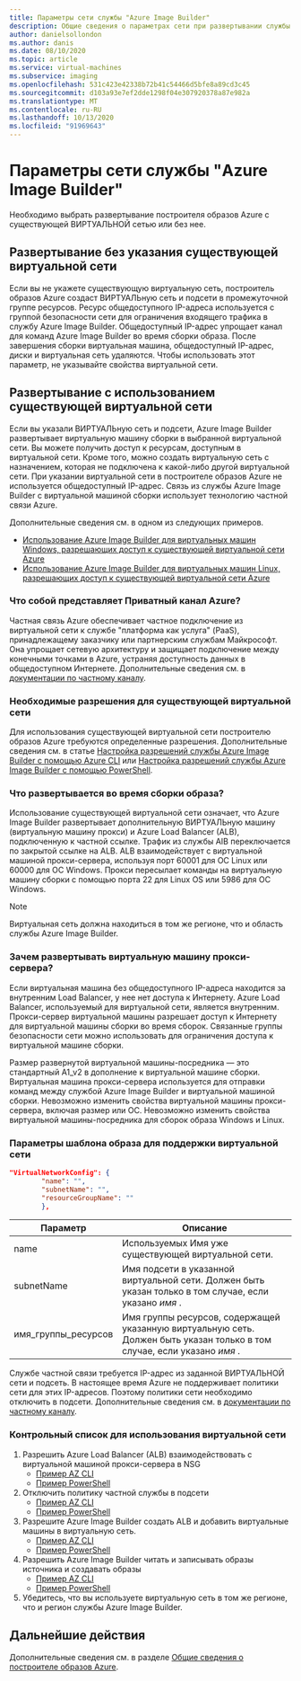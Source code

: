 ```yaml
---
title: Параметры сети службы "Azure Image Builder"
description: Общие сведения о параметрах сети при развертывании службы "Построитель образов виртуальных машин Azure"
author: danielsollondon
ms.author: danis
ms.date: 08/10/2020
ms.topic: article
ms.service: virtual-machines
ms.subservice: imaging
ms.openlocfilehash: 531c423e42338b72b41c54466d5bfe8a89cd3c45
ms.sourcegitcommit: d103a93e7ef2dde1298f04e307920378a87e982a
ms.translationtype: MT
ms.contentlocale: ru-RU
ms.lasthandoff: 10/13/2020
ms.locfileid: "91969643"
---
```

# <a name="azure-image-builder-service-networking-options"></a>Параметры сети службы "Azure Image Builder"

Необходимо выбрать развертывание построителя образов Azure с существующей ВИРТУАЛЬНОЙ сетью или без нее.

## <a name="deploy-without-specifying-an-existing-vnet"></a>Развертывание без указания существующей виртуальной сети

Если вы не укажете существующую виртуальную сеть, построитель образов Azure создаст ВИРТУАЛЬную сеть и подсети в промежуточной группе ресурсов. Ресурс общедоступного IP-адреса используется с группой безопасности сети для ограничения входящего трафика в службу Azure Image Builder. Общедоступный IP-адрес упрощает канал для команд Azure Image Builder во время сборки образа. После завершения сборки виртуальная машина, общедоступный IP-адрес, диски и виртуальная сеть удаляются. Чтобы использовать этот параметр, не указывайте свойства виртуальной сети.

## <a name="deploy-using-an-existing-vnet"></a>Развертывание с использованием существующей виртуальной сети

Если вы указали ВИРТУАЛЬную сеть и подсети, Azure Image Builder развертывает виртуальную машину сборки в выбранной виртуальной сети. Вы можете получить доступ к ресурсам, доступным в виртуальной сети. Кроме того, можно создать виртуальную сеть с назначением, которая не подключена к какой-либо другой виртуальной сети. При указании виртуальной сети в построителе образов Azure не используется общедоступный IP-адрес. Связь из службы Azure Image Builder с виртуальной машиной сборки использует технологию частной связи Azure.

Дополнительные сведения см. в одном из следующих примеров.

* [Использование Azure Image Builder для виртуальных машин Windows, разрешающих доступ к существующей виртуальной сети Azure](../windows/image-builder-vnet.md)
* [Использование Azure Image Builder для виртуальных машин Linux, разрешающих доступ к существующей виртуальной сети Azure](image-builder-vnet.md)

### <a name="what-is-azure-private-link"></a>Что собой представляет Приватный канал Azure?

Частная связь Azure обеспечивает частное подключение из виртуальной сети к службе "платформа как услуга" (PaaS), принадлежащему заказчику или партнерским службам Майкрософт. Она упрощает сетевую архитектуру и защищает подключение между конечными точками в Azure, устраняя доступность данных в общедоступном Интернете. Дополнительные сведения см. в [документации по частному каналу](../../private-link/index.yml).

### <a name="required-permissions-for-an-existing-vnet"></a>Необходимые разрешения для существующей виртуальной сети

Для использования существующей виртуальной сети построителю образов Azure требуются определенные разрешения. Дополнительные сведения см. в статье [Настройка разрешений службы Azure Image Builder с помощью Azure CLI](image-builder-permissions-cli.md) или [Настройка разрешений службы Azure Image Builder с помощью PowerShell](image-builder-permissions-powershell.md).

### <a name="what-is-deployed-during-an-image-build"></a>Что развертывается во время сборки образа?

Использование существующей виртуальной сети означает, что Azure Image Builder развертывает дополнительную ВИРТУАЛЬную машину (виртуальную машину прокси) и Azure Load Balancer (ALB), подключенную к частной ссылке. Трафик из службы AIB переключается по закрытой ссылке на ALB. ALB взаимодействует с виртуальной машиной прокси-сервера, используя порт 60001 для ОС Linux или 60000 для ОС Windows. Прокси пересылает команды на виртуальную машину сборки с помощью порта 22 для Linux OS или 5986 для ОС Windows.

> [!NOTE]
> Виртуальная сеть должна находиться в том же регионе, что и область службы Azure Image Builder.
> 

### <a name="why-deploy-a-proxy-vm"></a>Зачем развертывать виртуальную машину прокси-сервера?

Если виртуальная машина без общедоступного IP-адреса находится за внутренним Load Balancer, у нее нет доступа к Интернету. Azure Load Balancer, используемый для виртуальной сети, является внутренним. Прокси-сервер виртуальной машины разрешает доступ к Интернету для виртуальной машины сборки во время сборок. Связанные группы безопасности сети можно использовать для ограничения доступа к виртуальной машине сборки.

Размер развернутой виртуальной машины-посредника — это стандартный A1_v2 в дополнение к виртуальной машине сборки. Виртуальная машина прокси-сервера используется для отправки команд между службой Azure Image Builder и виртуальной машиной сборки. Невозможно изменить свойства виртуальной машины прокси-сервера, включая размер или ОС. Невозможно изменить свойства виртуальной машины-посредника для сборок образа Windows и Linux.

### <a name="image-template-parameters-to-support-vnet"></a>Параметры шаблона образа для поддержки виртуальной сети
```json
"VirtualNetworkConfig": {
        "name": "",
        "subnetName": "",
        "resourceGroupName": ""
        },
```

| Параметр | Описание |
|---------|---------|
| name | Используемых Имя уже существующей виртуальной сети. |
| subnetName | Имя подсети в указанной виртуальной сети. Должен быть указан только в том случае, если указано *имя* . |
| имя_группы_ресурсов | Имя группы ресурсов, содержащей указанную виртуальную сеть. Должен быть указан только в том случае, если указано *имя* . |

Службе частной связи требуется IP-адрес из заданной ВИРТУАЛЬНОЙ сети и подсеть. В настоящее время Azure не поддерживает политики сети для этих IP-адресов. Поэтому политики сети необходимо отключить в подсети. Дополнительные сведения см. в [документации по частному каналу](../../private-link/index.yml).

### <a name="checklist-for-using-your-vnet"></a>Контрольный список для использования виртуальной сети

1. Разрешить Azure Load Balancer (ALB) взаимодействовать с виртуальной машиной прокси-сервера в NSG
    * [Пример AZ CLI](image-builder-vnet.md#add-network-security-group-rule)
    * [Пример PowerShell](../windows/image-builder-vnet.md#add-network-security-group-rule)
2. Отключить политику частной службы в подсети
    * [Пример AZ CLI](image-builder-vnet.md#disable-private-service-policy-on-subnet)
    * [Пример PowerShell](../windows/image-builder-vnet.md#disable-private-service-policy-on-subnet)
3. Разрешите Azure Image Builder создать ALB и добавить виртуальные машины в виртуальную сеть.
    * [Пример AZ CLI](image-builder-permissions-cli.md#existing-vnet-azure-role-example)
    * [Пример PowerShell](image-builder-permissions-powershell.md#permission-to-customize-images-on-your-vnets)
4. Разрешить Azure Image Builder читать и записывать образы источника и создавать образы
    * [Пример AZ CLI](image-builder-permissions-cli.md#custom-image-azure-role-example)
    * [Пример PowerShell](image-builder-permissions-powershell.md#custom-image-azure-role-example)
5. Убедитесь, что вы используете виртуальную сеть в том же регионе, что и регион службы Azure Image Builder.


## <a name="next-steps"></a>Дальнейшие действия

Дополнительные сведения см. в разделе [Общие сведения о построителе образов Azure](image-builder-overview.md).